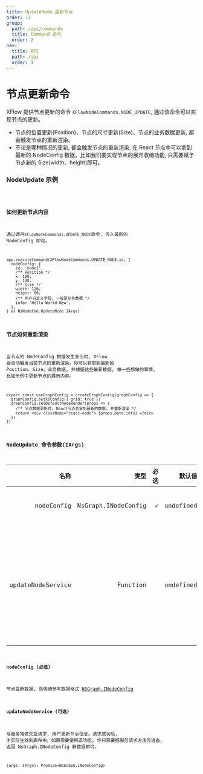 ```yaml
---
title: UpdateNode 更新节点
order: 13
group:
  path: /api/commands
  title: Command 命令
  order: 2
nav:
  title: API
  path: /api
  order: 1
---
```


# 节点更新命令

XFlow 提供节点更新的命令 `XFlowNodeCommands.NODE_UPDATE`, 通过该命令可以实现节点的更新。

- 节点的位置更新(Position)、节点的尺寸更新(Size)、节点的业务数据更新, 都会触发节点的重新渲染。
- 不论是哪种情况的更新, 都会触发节点的重新渲染, 在 React 节点中可以拿到最新的 NodeConfig 数据。比如我们要实现节点的展开收缩功能, 只需要赋予节点新的 Size(width、height)即可。

### NodeUpdate 示例

<code src="./demos/index.tsx" />

### 如何更新节点内容

通过调用`XFlowNodeCommands.UPDATE_NODE`命令, 传入最新的 NodeConfig 即可。

```tsx | pure
app.executeCommand(XFlowNodeCommands.UPDATE_NODE.id, {
  nodeConfig: {
    id: 'node1',
    /** Position */
    x: 100,
    y: 100,
    /** Size */
    width: 120,
    height: 60,
    /** 用户自定义字段, 一般是业务数据 */
    info: 'Hello World New',
  },
} as NsNodeCmd.UpdateNode.IArgs)
```

### 节点如何重新渲染

当节点的 NodeConfig 数据发生变化时, XFlow 会自动触发当前节点的重新渲染。你可以获取到最新的 Position、Size、业务数据, 并根据这些最新数据, 做一些想做的事情, 比如示例中更新节点的展示内容。

```tsx | pure
export const useGraphConfig = createGraphConfig(graphConfig => {
  graphConfig.setX6Config({ grid: true })
  graphConfig.setDefaultNodeRender(props => {
    /** 节点数据更新时, React节点会拿到最新的数据, 并重新渲染 */
    return <div className="react-node"> {props.data.info} </div>
  })
})
```

### NodeUpdate 命令参数(IArgs)

|              名称 |                类型 | 必选 |    默认值 | 描述                       |
| ----------------: | ------------------: | ---: | --------: | -------------------------- |
|        nodeConfig | NsGraph.INodeConfig |    ✓ | undefined | 节点数据                   |
| updateNodeService |            Function |      | undefined | 与服务端做交互更新节点信息 |

#### nodeConfig (必选)

节点最新数据, 具体请参考数据格式 [NSGraph.INodeConfig](/docs/api/interface#inodeconfig)

#### updateNodeService (可选)

与服务端做交互请求, 用户更新节点信息。请求成功后, 才实际生效到画布中。如果需要使用该功能, 你只需要把服务请求方法传进去, 返回 NsGraph.INodeConfig 新数据即可。

```tsx | pure
(args: IArgs): Promise<NsGraph.INodeConfig>
```
